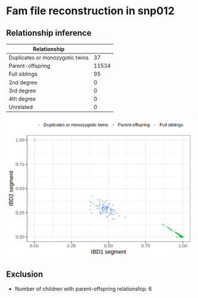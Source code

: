# Fam file reconstruction in snp012
## Relationship inference
| Relationship |   |
| ------------ | - |
| Duplicates or monozygotic twins| 37 |
| Parent-offspring| 11534 |
| Full siblings| 95 |
| 2nd degree| 0 |
| 3rd degree| 0 |
| 4th degree| 0 |
| Unrelated| 0 |

![](fam_reconstruction/ibd_plot.png)
## Exclusion
- Number of children with parent-offspring relationship: 6
